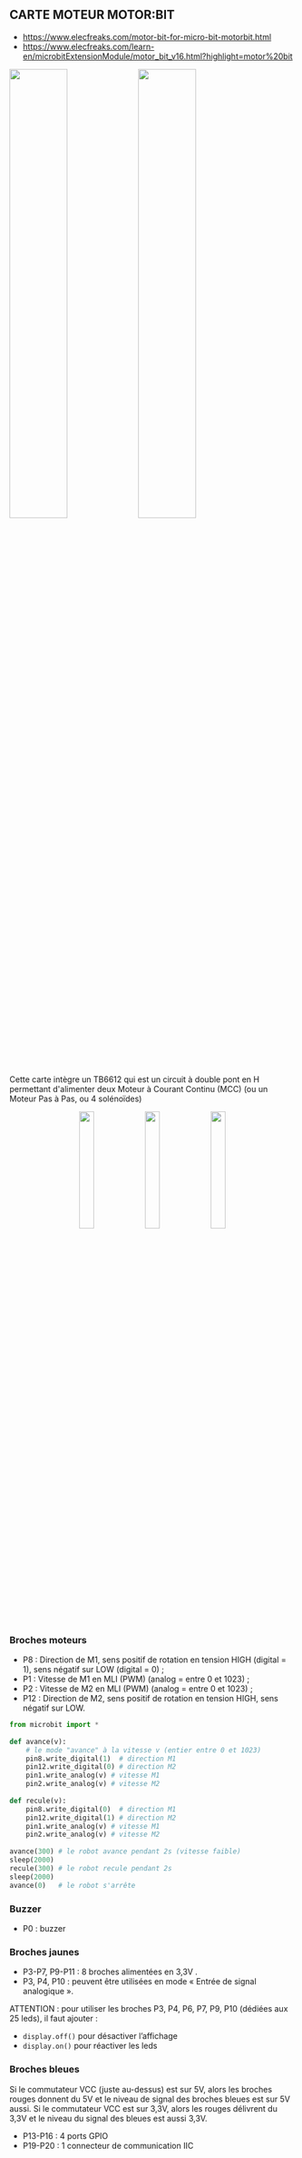 
## CARTE MOTEUR MOTOR:BIT

- <https://www.elecfreaks.com/motor-bit-for-micro-bit-motorbit.html>
- <https://www.elecfreaks.com/learn-en/microbitExtensionModule/motor_bit_v16.html?highlight=motor%20bit>

<img src="https://images.elecfreaks.com/catalog/product/cache/6b498889e7d5d1efdf5c1d5869f66fec/e/f/ef03406.jpg" width="45%" ><img src="https://images.elecfreaks.com/catalog/product/cache/6b498889e7d5d1efdf5c1d5869f66fec/i/m/img_4253.jpg" width="45%" >

Cette carte intègre un TB6612 qui est un circuit à double pont en H permettant d'alimenter deux Moteur à Courant Continu (MCC) (ou un Moteur Pas à Pas, ou 4 solénoïdes)

<center><img src="https://arduino.blaisepascal.fr/wp-content/uploads/2017/05/Pont_H_schema1.png" width="23%" ><img src="https://arduino.blaisepascal.fr/wp-content/uploads/2017/05/Pont_H_schema2.png" width="23%" ><img src="https://arduino.blaisepascal.fr/wp-content/uploads/2017/05/Pont_H_schema3.png" width="23%" ></center>

### Broches moteurs

- P8	: Direction de M1, sens positif de rotation en tension HIGH (digital = 1), sens négatif sur LOW (digital = 0) ;
- P1	: Vitesse de M1	en MLI (PWM) (analog = entre 0 et 1023) ;
- P2	: Vitesse de M2	en MLI (PWM) (analog = entre 0 et 1023) ;
- P12	: Direction de M2, sens positif de rotation en tension HIGH, sens négatif sur LOW.

```Python
from microbit import *
  
def avance(v):
    # le mode "avance" à la vitesse v (entier entre 0 et 1023)
    pin8.write_digital(1)  # direction M1
    pin12.write_digital(0) # direction M2
    pin1.write_analog(v) # vitesse M1
    pin2.write_analog(v) # vitesse M2
  
def recule(v):
    pin8.write_digital(0)  # direction M1
    pin12.write_digital(1) # direction M2
    pin1.write_analog(v) # vitesse M1
    pin2.write_analog(v) # vitesse M2
  
avance(300) # le robot avance pendant 2s (vitesse faible)
sleep(2000)
recule(300) # le robot recule pendant 2s
sleep(2000)
avance(0)   # le robot s'arrête
```

### Buzzer

- P0 : buzzer

### Broches jaunes

- P3-P7, P9-P11 : 8 broches alimentées en 3,3V .
- P3, P4, P10 : peuvent être utilisées en mode « Entrée de signal analogique ».

ATTENTION : pour utiliser les broches P3, P4, P6, P7, P9, P10 (dédiées aux 25 leds), il faut ajouter :

- `display.off()` pour désactiver l’affichage
- `display.on()` pour réactiver les leds


### Broches bleues

Si le commutateur VCC (juste au-dessus) est sur 5V, alors les broches rouges donnent du 5V et le niveau de signal des broches bleues est sur 5V aussi.
Si le commutateur VCC est sur 3,3V, alors les rouges délivrent du 3,3V et le niveau du signal des bleues est aussi 3,3V.

- P13-P16 : 4 ports GPIO
- P19-P20 : 1 connecteur de communication IIC

<!-- 

https://nsirennes.fr/os-archi/bbc-microbit/



CARTE JOYSTICK:BIT

Joystick:bit v2.0 de ELECTROFREAKS
pin2 : pin2.read_analog() détecte le bouton pressé
buttons = {2: "A", 517: "B", 686: "C", 769: "D", 853: "E", 820: "F", 1021 : "aucun"}
pin0 et pin1 donnent la position du joystick :
pin0.read_analog() sur X : 3~1021 et Xcentre = 529
pin1.read_analog() sur Y : 3~1021 et Ycentre = 506
/!\ Ces valeurs sont approximatives car elles varient d’une carte Joystick:bit à l’autre !

Tester la Joystick:bit

Les coordonnées du joystick
1
2
3
4
5
6
7
8
9
10
11
from microbit import *
import radio
#######################################
# TEST : JOYSTICK:BIT
while True:
    press = pin2.read_analog()
    print("bouton : "+ str(press))
    X = pin0.read_analog()
    Y = pin1.read_analog()
    print("joystick : "+str(X)+" , "+str(Y))
    sleep(100)
Emetteur radio (carte Joystick:bit)

from microbit import *
import radio
 
#######################################
# JOYSTICK:BIT
def button_press():
    press = pin2.read_analog()
    if press > 938:  # le plus fréquent car aucun bouton : press=1021
        return ""
    elif press < 256:
        return "A"
    elif press < 597:
        return "B"
    elif press < 725:
        return "C"
    elif press < 793:
        return "D"
    elif press < 836:
        return "F"
    else:
        return "E"
 
def joystick_push():
    # Par défaut : x = 529 (3~1021)   y = 506 (3~1022)
    # map (1~1023) to (-1022~1022)
    x = 2 * pin0.read_analog() - 1024
    y = 2 * pin1.read_analog() - 1024
    if -100 < x < 100:
        x = 0
    if -100 < y < 100:
        y = 0
    return x, y
 
 
radio.config(channel=7, group=0, queue=1, power=7)
radio.on()
while True:
    X, Y = joystick_push()       
    message = str(X) + "|" + str(Y) + "|" + button_press()
    radio.send(message)      # ex : "-700|400|"
Récepteur radio (carte motor:bit)

from microbit import *
import radio
 
###################################
# MOTOR:BIT   M1=gauche   M2=droite
 
def drive(vitesseX, vitesseY): # vitesse : -1023 ~ 1023
    if vitesseX < 0:
        vitesseX = - vitesseX
        pin8.write_digital(0)  # direction M1
    else:
        pin8.write_digital(1)  # direction M1
 
    if vitesseY < 0:
        vitesseY = - vitesseY
        pin12.write_digital(1)  # direction M2
    else:
        pin12.write_digital(0)  # direction M2
 
    if vitesseX > 900:
        vitesseX = 900
    if vitesseY > 900:
        vitesseY = 900
    pin1.write_analog(vitesseX) # vitesse M1
    pin2.write_analog(vitesseY) # vitesse M2
 
 
radio.config(channel=7, group=0, queue=1, power=7)
radio.on()
ancien_bouton = ""
while True:
    msg_recu = radio.receive()
    if msg_recu is not None:
        [joystickX, joystickY, bouton] = msg_recu.split("|")
         
        # moteur
        joystickX = int(joystickX)
        joystickY = int(joystickY)
        drive(joystickY + joystickX//3 , joystickY - joystickX//3)
         
        # bouton
        # /!\ redondances car un appui bref de btn A donne "A" "A" "A" "A"
        if bouton != ancien_bouton:
            # faire qqch
        ancien_bouton = bouton -->